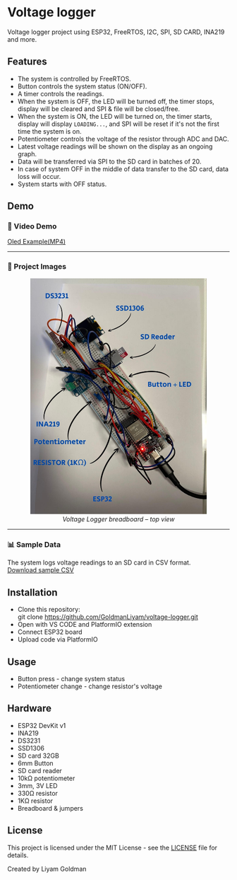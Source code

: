 # Voltage logger
Voltage logger project using ESP32, FreeRTOS, I2C, SPI, SD CARD, INA219 and more.

## Features
- The system is controlled by FreeRTOS.
- Button controls the system status (ON/OFF).
- A timer controls the readings.
- When the system is OFF, the LED will be turned off, the timer stops, display will be cleared
  and SPI & file will be closed/free.
- When the system is ON, the LED will be turned on, the timer starts, display will display `LOADING...`,
  and SPI will be reset if it's not the first time the system is on.
- Potentiometer controls the voltage of the resistor through ADC and DAC.
- Latest voltage readings will be shown on the display as an ongoing graph.
- Data will be transferred via SPI to the SD card in batches of 20.
- In case of system OFF in the middle of data transfer to the SD card, data loss will occur.
- System starts with OFF status.

## Demo

### 🎥 Video Demo
[Oled Example(MP4)](assets/demo.mp4?raw=true)

---

### 📸 Project Images
<p align="center">
  <img src="assets/img1.jpg" alt="Voltage Logger Breadboard Top View" width="400"/>
  <br/>
  <em>Voltage Logger breadboard – top view</em>
</p>

---

### 📊 Sample Data
The system logs voltage readings to an SD card in CSV format.  
[Download sample CSV](assets/voltlog.csv?raw=true)

## Installation
- Clone this repository:  
  git clone https://github.com/GoldmanLiyam/voltage-logger.git
- Open with VS CODE and PlatformIO extension
- Connect ESP32 board
- Upload code via PlatformIO

## Usage
- Button press - change system status
- Potentiometer change - change resistor's voltage

## Hardware
- ESP32 DevKit v1
- INA219
- DS3231
- SSD1306
- SD card 32GB
- 6mm Button
- SD card reader
- 10kΩ potentiometer
- 3mm, 3V LED
- 330Ω resistor
- 1KΩ resistor
- Breadboard & jumpers

## License
This project is licensed under the MIT License - see the [LICENSE](LICENSE) file for details.

Created by Liyam Goldman


